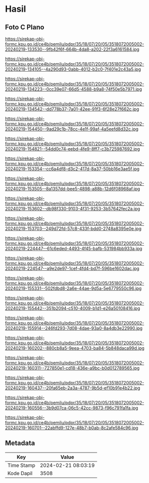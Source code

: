 # Hasil

## Foto C Plano

https://sirekap-obj-formc.kpu.go.id/ce4b/pemilu/pdpr/35/18/07/20/05/3518072005002-20240219-133530--9fb42f6f-664b-4da8-a202-22f3a6161584.jpg

https://sirekap-obj-formc.kpu.go.id/ce4b/pemilu/pdpr/35/18/07/20/05/3518072005002-20240219-134105--4a290d93-0abb-4012-b2c0-7f401e2c43a5.jpg

https://sirekap-obj-formc.kpu.go.id/ce4b/pemilu/pdpr/35/18/07/20/05/3518072005002-20240219-134223--0cc39e07-66d5-4588-b9a8-74f50e5b7971.jpg

https://sirekap-obj-formc.kpu.go.id/ce4b/pemilu/pdpr/35/18/07/20/05/3518072005002-20240219-134542--dd778b37-7a01-42ee-91f3-6f28e27f662c.jpg

https://sirekap-obj-formc.kpu.go.id/ce4b/pemilu/pdpr/35/18/07/20/05/3518072005002-20240219-154450--9ad29c1b-78cc-4e1f-99af-4a5eefd8d32c.jpg

https://sirekap-obj-formc.kpu.go.id/ce4b/pemilu/pdpr/35/18/07/20/05/3518072005002-20240219-154821--54dd0c74-eebd-4fe9-8ff7-c3b725987692.jpg

https://sirekap-obj-formc.kpu.go.id/ce4b/pemilu/pdpr/35/18/07/20/05/3518072005002-20240219-153354--cc6a4df8-d3c2-417d-8a37-50bb16e3ae5f.jpg

https://sirekap-obj-formc.kpu.go.id/ce4b/pemilu/pdpr/35/18/07/20/05/3518072005002-20240219-153505--8a1357dd-bee5-4898-a88b-12d6f08968af.jpg

https://sirekap-obj-formc.kpu.go.id/ce4b/pemilu/pdpr/35/18/07/20/05/3518072005002-20240219-153602--db98f330-9103-4f31-9253-3b57642fec2a.jpg

https://sirekap-obj-formc.kpu.go.id/ce4b/pemilu/pdpr/35/18/07/20/05/3518072005002-20240219-153703--249d72fd-57c8-433f-bdd0-2748a8395e0e.jpg

https://sirekap-obj-formc.kpu.go.id/ce4b/pemilu/pdpr/35/18/07/20/05/3518072005002-20240219-224447--61c6eded-4493-4f45-bafb-531984bb933a.jpg

https://sirekap-obj-formc.kpu.go.id/ce4b/pemilu/pdpr/35/18/07/20/05/3518072005002-20240219-224547--a9e2de97-1cef-4fd4-bd7f-596be1602dac.jpg

https://sirekap-obj-formc.kpu.go.id/ce4b/pemilu/pdpr/35/18/07/20/05/3518072005002-20240219-155331--502fdbd8-2a6e-44ae-9d5a-5e6779550c96.jpg

https://sirekap-obj-formc.kpu.go.id/ce4b/pemilu/pdpr/35/18/07/20/05/3518072005002-20240219-155442--351b2094-c510-4009-b1d1-e26a50108416.jpg

https://sirekap-obj-formc.kpu.go.id/ce4b/pemilu/pdpr/35/18/07/20/05/3518072005002-20240219-155914--246fd293-7d08-4dae-93a0-8a4db3e22990.jpg

https://sirekap-obj-formc.kpu.go.id/ce4b/pemilu/pdpr/35/18/07/20/05/3518072005002-20240219-160202--880cb8a5-9eea-4703-ba84-5b848daca99d.jpg

https://sirekap-obj-formc.kpu.go.id/ce4b/pemilu/pdpr/35/18/07/20/05/3518072005002-20240219-160311--727850e1-cd18-436e-a9bc-b0d012789565.jpg

https://sirekap-obj-formc.kpu.go.id/ce4b/pemilu/pdpr/35/18/07/20/05/3518072005002-20240219-160437--20fa65eb-2a3a-4787-9b5d-ef10b91e4b22.jpg

https://sirekap-obj-formc.kpu.go.id/ce4b/pemilu/pdpr/35/18/07/20/05/3518072005002-20240219-160556--3b9d07ca-06c5-42cc-9873-f96c791fa1fa.jpg

https://sirekap-obj-formc.kpu.go.id/ce4b/pemilu/pdpr/35/18/07/20/05/3518072005002-20240219-160701--22abffd9-127e-48b7-b0ab-8c2afe584c96.jpg


## Metadata

| Key        | Value               |
| ---------- | ------------------- |
| Time Stamp | 2024-02-21 08:03:19 |
| Kode Dapil | 3508                |



